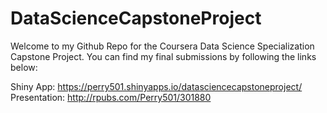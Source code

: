 # DataScienceCapstoneProject

Welcome to my Github Repo for the Coursera Data Science Specialization Capstone Project. You can find my final submissions by following the links below:

Shiny App: https://perry501.shinyapps.io/datasciencecapstoneproject/
Presentation: http://rpubs.com/Perry501/301880
